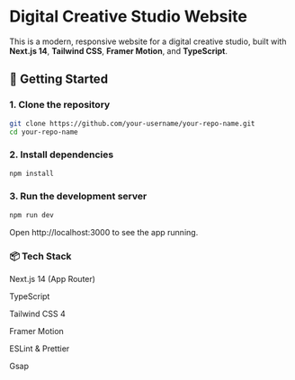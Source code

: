 # Digital Creative Studio Website

This is a modern, responsive website for a digital creative studio, built with **Next.js 14**, **Tailwind CSS**, **Framer Motion**, and **TypeScript**.

## 🚀 Getting Started

### 1. Clone the repository

```bash
git clone https://github.com/your-username/your-repo-name.git
cd your-repo-name
```

### 2. Install dependencies
```bash
npm install
```

### 3. Run the development server
```bash
npm run dev
```

Open http://localhost:3000 to see the app running.

### 📦 Tech Stack
Next.js 14 (App Router)

TypeScript

Tailwind CSS 4

Framer Motion

ESLint & Prettier

Gsap
